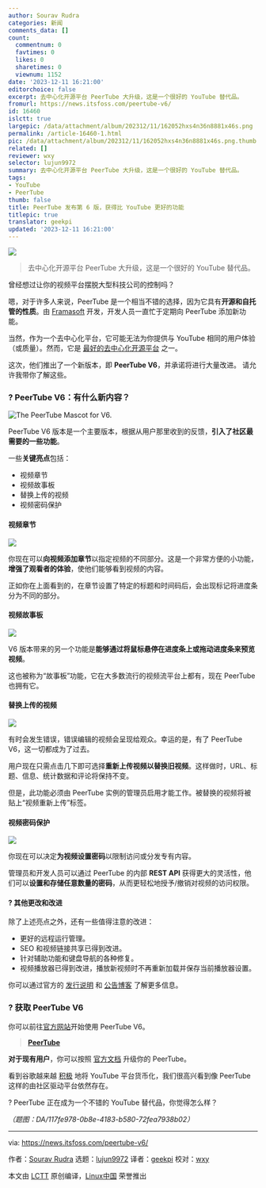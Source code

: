 ```yaml
---
author: Sourav Rudra
categories: 新闻
comments_data: []
count:
  commentnum: 0
  favtimes: 0
  likes: 0
  sharetimes: 0
  viewnum: 1152
date: '2023-12-11 16:21:00'
editorchoice: false
excerpt: 去中心化开源平台 PeerTube 大升级，这是一个很好的 YouTube 替代品。
fromurl: https://news.itsfoss.com/peertube-v6/
id: 16460
islctt: true
largepic: /data/attachment/album/202312/11/162052hxs4n36n8881x46s.png
permalink: /article-16460-1.html
pic: /data/attachment/album/202312/11/162052hxs4n36n8881x46s.png.thumb.jpg
related: []
reviewer: wxy
selector: lujun9972
summary: 去中心化开源平台 PeerTube 大升级，这是一个很好的 YouTube 替代品。
tags:
- YouTube
- PeerTube
thumb: false
title: PeerTube 发布第 6 版，获得比 YouTube 更好的功能
titlepic: true
translator: geekpi
updated: '2023-12-11 16:21:00'
---
```


![](/data/attachment/album/202312/11/162052hxs4n36n8881x46s.png)



> 
> 去中心化开源平台 PeerTube 大升级，这是一个很好的 YouTube 替代品。
> 
> 
> 


曾经想过让你的视频平台摆脱大型科技公司的控制吗？


嗯，对于许多人来说，PeerTube 是一个相当不错的选择，因为它具有**开源和自托管的性质**。由 [Framasoft](https://framasoft.org/en/) 开发，开发人员一直忙于定期向 PeerTube 添加新功能。


当然，作为一个去中心化平台，它可能无法为你提供与 YouTube 相同的用户体验（或质量）。然而，它是 [最好的去中心化开源平台](https://itsfoss.com/mainstream-social-media-alternaives/) 之一。


这次，他们推出了一个新版本，即 **PeerTube V6**，并承诺将进行大量改进。 请允许我带你了解这些。


### ? PeerTube V6：有什么新内容？


![The PeerTube Mascot for V6.](/data/attachment/album/202312/11/162124km3onzxmvbti64sx.png)


PeerTube V6 版本是一个主要版本，根据从用户那里收到的反馈，**引入了社区最需要的一些功能**。


一些**关键亮点**包括：


* 视频章节
* 视频故事板
* 替换上传的视频
* 视频密码保护


#### 视频章节


![](/data/attachment/album/202312/11/162125rb5pobbbb2400jjp.png)


你现在可以**向视频添加章节**以指定视频的不同部分。这是一个非常方便的小功能，**增强了观看者的体验**，使他们能够看到视频的内容。


正如你在上面看到的，在章节设置了特定的标题和时间码后，会出现标记将进度条分为不同的部分。


#### 视频故事板


![](/data/attachment/album/202312/11/162126djoupysapypyayhx.jpg)


V6 版本带来的另一个功能是**能够通过将鼠标悬停在进度条上或拖动进度条来预览视频**。


这也被称为“故事板”功能，它在大多数流行的视频流平台上都有，现在 PeerTube 也拥有它。


#### 替换上传的视频


![](/data/attachment/album/202312/11/162126r4kc4sq25l5485vu.png)


有时会发生错误，错误编辑的视频会呈现给观众。幸运的是，有了 PeerTube V6，这一切都成为了过去。


用户现在只需点击几下即可选择**重新上传视频以替换旧视频**。这样做时，URL、标题、信息、统计数据和评论将保持不变。


但是，此功能必须由 PeerTube 实例的管理员启用才能工作。被替换的视频将被贴上“视频重新上传”标签。


#### 视频密码保护


![](/data/attachment/album/202312/11/162127gti8tzfj2lq93atp.png)


你现在可以决定**为视频设置密码**以限制访问或分发专有内容。


管理员和开发人员可以通过 PeerTube 的内部 **REST API** 获得更大的灵活性，他们可以**设置和存储任意数量的密码**，从而更轻松地授予/撤销对视频的访问权限。


#### ?️ 其他更改和改进


除了上述亮点之外，还有一些值得注意的改进：


* 更好的远程运行管理。
* SEO 和视频链接共享已得到改进。
* 针对辅助功能和键盘导航的各种修复。
* 视频播放器已得到改进，播放新视频时不再重新加载并保存当前播放器设置。


你可以通过官方的 [发行说明](https://github.com/Chocobozzz/PeerTube/releases/tag/v6.0.0) 和 [公告博客](https://joinpeertube.org/news/release-6.0) 了解更多信息。


### ? 获取 PeerTube V6


你可以前往[官方网站](https://joinpeertube.org/)开始使用 PeerTube V6。



> 
> **[PeerTube](https://joinpeertube.org/)**
> 
> 
> 


**对于现有用户**，你可以按照 [官方文档](https://docs.joinpeertube.org/install/any-os) 升级你的 PeerTube。


看到谷歌越来越 [积极](https://news.itsfoss.com/youtube-firefox/) 地将 YouTube 平台货币化，我们很高兴看到像 PeerTube 这样的由社区驱动平台依然存在。


? PeerTube 正在成为一个不错的 YouTube 替代品，你觉得怎么样？


*（题图：DA/117fe978-0b8e-4183-b580-72fea7938b02）*




---


via: <https://news.itsfoss.com/peertube-v6/>


作者：[Sourav Rudra](https://news.itsfoss.com/author/sourav/) 选题：[lujun9972](https://github.com/lujun9972) 译者：[geekpi](https://github.com/geekpi) 校对：[wxy](https://github.com/wxy)


本文由 [LCTT](https://github.com/LCTT/TranslateProject) 原创编译，[Linux中国](https://linux.cn/) 荣誉推出
